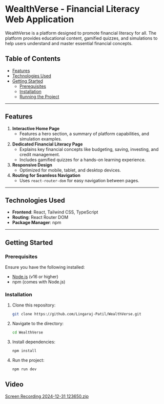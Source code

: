 # WealthVerse - Financial Literacy Web Application

WealthVerse is a platform designed to promote financial literacy for all. The platform provides educational content, gamified quizzes, and simulations to help users understand and master essential financial concepts.

## Table of Contents
- [Features](#features)
- [Technologies Used](#technologies-used)
- [Getting Started](#getting-started)
  - [Prerequisites](#prerequisites)
  - [Installation](#installation)
  - [Running the Project](#running-the-project)



---

## Features
1. **Interactive Home Page**
   - Features a hero section, a summary of platform capabilities, and simulation examples.
2. **Dedicated Financial Literacy Page**
   - Explains key financial concepts like budgeting, saving, investing, and credit management.
   - Includes gamified quizzes for a hands-on learning experience.
3. **Responsive Design**
   - Optimized for mobile, tablet, and desktop devices.
4. **Routing for Seamless Navigation**
   - Uses `react-router-dom` for easy navigation between pages.

---

## Technologies Used
- **Frontend**: React, Tailwind CSS, TypeScript
- **Routing**: React Router DOM
- **Package Manager**: npm

---

## Getting Started

### Prerequisites
Ensure you have the following installed:
- [Node.js](https://nodejs.org/) (v16 or higher)
- npm (comes with Node.js)

### Installation
1. Clone this repository:
   ```bash
   git clone https://github.com/Lingaraj-Patil/WealthVerse.git
   ```

2. Navigate to the directory:
    ```bash
    cd WealthVerse
    ```

3. Install dependencies: 
    ```bash
    npm install
    ```

4. Run the project:
    ```bash
    npm run dev
    ```

## Video
[Screen Recording 2024-12-31 123650.zip](https://github.com/user-attachments/files/18279903/Screen.Recording.2024-12-31.123650.zip)

